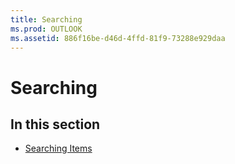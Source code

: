 ```yaml
---
title: Searching
ms.prod: OUTLOOK
ms.assetid: 886f16be-d46d-4ffd-81f9-73288e929daa
---
```



# Searching

## In this section


-  [Searching Items](searching-items.md)
    

